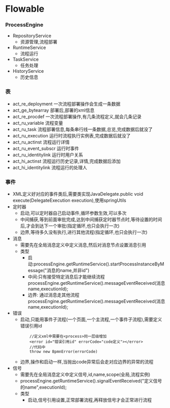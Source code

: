 # Flowable

### ProcessEngine
* RepositoryService
    - 资源管理,流程部署
* RuntimeService
    - 流程运行
* TaskService
    - 任务处理
* HistoryService
    - 历史信息


### 表
* act_re_deployment 一次流程部署操作会生成一条数据
* act_ge_bytearray 部署后,部署的xml信息
* act_re_procdef 一次流程部署操作,有几条流程定义,就会几条记录
* act_ru_variable 流程变量
* act_ru_task 流程部署信息,每条串行线一条数据,总览,完成数据后就没了
* act_ru_execution 运行时流程执行实例表,完成数据后就没了
* act_ru_actinst 流程运行详情
* act_ru_event_subscr 运行时事件
* act_ru_identitylink 运行时用户关系
* act_hi_actinst 流程运行历史记录,详情,完成数据后添加
* act_hi_identitylink 流程运行的处理人

### 事件
* XML定义好对应的事件类后,需要类实现JavaDelegate.public void execute(DelegateExecution execution),使用springUtils
* 定时器
    - 启动,可以定时器自己启动事件,循环参数生效,可以多次
    - 中间捕获,等到前面审批完成,达到中间捕获定时器节点时,等待设置的时间后,才会到达下一个审批(指定循环,也只会执行一次)
    - 边界,等待多久没有执行,进行其他流程(指定循环,也只会执行一次)
* 消息
    * 需要先在全局消息定义中定义消息,然后对消息节点设置消息引用
    * 类型
        - 启动:processEngine.getRuntimeService().startProcessInstanceByMessage("消息的name,并非id")
        - 中间:只有接受特定消息后才能继续流程processEngine.getRuntimeService().messageEventReceived(消息name,executionId);
        - 边界: 通过消息走其他流程 processEngine.getRuntimeService().messageEventReceived(消息name,executionId);
* 错误
    * 启动,只能用事件子流程(一个页面,一个主流程,一个事件子流程),需要定义错误引用id
        ``` 
            //定义xml中需要在<process>同一层级增加
            <error id="错误引用id" errorCode="code定义"></error>
            //代码中
            throw new BpmnError(errorCode)
        ```
    * 边界,操作和启动一样,当抛出code异常后会走对应边界的异常的流程
* 信号
     * 需要先在全局消息定义中定义信号,id,name,scope(全局,流程实例)
     * processEngine.getRuntimeService().signalEventReceived("定义信号的name",executionId);
     * 类型
        - 启动,信号引用设置,正常部署流程,再释放信号才会正常进行流程